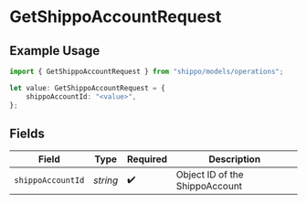 # GetShippoAccountRequest

## Example Usage

```typescript
import { GetShippoAccountRequest } from "shippo/models/operations";

let value: GetShippoAccountRequest = {
    shippoAccountId: "<value>",
};
```

## Fields

| Field                          | Type                           | Required                       | Description                    |
| ------------------------------ | ------------------------------ | ------------------------------ | ------------------------------ |
| `shippoAccountId`              | *string*                       | :heavy_check_mark:             | Object ID of the ShippoAccount |